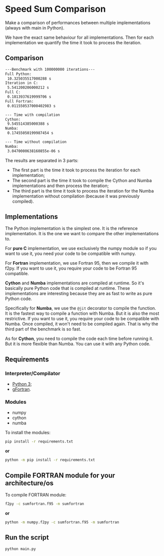 # Speed Sum Comparison
Make a comparison of performances between multiple implementations (always with main in Python).

We have the exact same behaviour for all implementations. Then for each implementation we quantify the time it took to process the iteration.

## Comparison
```txt
---Benchmark with 100000000 iterations---
Full Python:
 10.325035517000288 s
Iteration in C:
 5.541200206000212 s
Full C:
 0.1813937619999706 s
Full Fortran:
 0.011550537000402983 s

--- Time with compilation
Cython:
 9.545514385000388 s
Numba:
 0.17455050199987454 s

--- Time without compilation
Numba:
 3.0470000638160855e-06 s

```

The results are separated in 3 parts:
- The first part is the time it took to process the iteration for each implementation;
- The second part is the time it took to compile the Cython and Numba implementations and then process the iteration;
- The third part is the time it took to process the iteration for the Numba implementation without compilation (because it was previously compiled).

## Implementations
The Python implementation is the simplest one. It is the reference implementation. It is the one we want to compare the other implementations to.

For **pure C** implementation, we use exclusively the numpy module so if you want to use it, you need your code to be compatible with numpy.

For **Fortran** implementation, we use Fortran 95, then we compile it with f2py. If you want to use it, you require your code to be Fortran 95 compatible.

**Cython** and **Numba** implementations are compiled at runtime. So it's basically pure Python code that is compiled at runtime. These implementations are interesting because they are as fast to write as pure Python code.

Specifically for **Numba**, we use the `@jit` decorator to compile the function. It is the fastest way to compile a function with Numba. But it is also the most restrictive. If you want to use it, you require your code to be compatible with Numba. Once compiled, it won't need to be compiled again. That is why the third part of the benchmark is so fast.

As for **Cython**, you need to compile the code each time before running it. But it is more flexible than Numba. You can use it with any Python code.

## Requirements
### Interpreter/Compilator
- [Python 3](https://www.python.org/downloads/);
- [gFortran](https://fortran-lang.org/en/learn/os_setup/install_gfortran/).

### Modules
- numpy
- cython
- numba

To install the modules:
```bash
pip install -r requirements.txt
```
**or**
```bash
python -m pip install -r requirements.txt
```

## Compile FORTRAN module for your architecture/os
To compile FORTRAN module:
```bash
f2py -c sumfortran.f95 -m sumfortran
```
**or**
```bash
python -m numpy.f2py -c sumfortran.f95 -m sumfortran
```

## Run the script
```bash
python main.py
```
